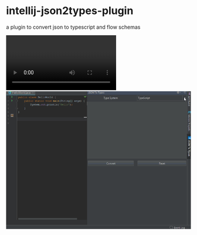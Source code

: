 # intellij-json2types-plugin
a plugin to convert json to typescript and flow schemas

![demo1](/assets/json2types.mp4)
![demo2](/assets/json2types.gif)